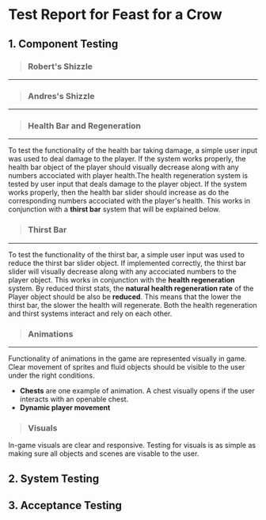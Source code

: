 # Test Report for Feast for a Crow

## 1. Component Testing

> ### Robert's Shizzle
---

> ### Andres's Shizzle
---

> ### Health Bar and Regeneration
---
To test the functionality of the health bar taking damage, a simple user input was used to deal damage to the player. If the system works properly, the health bar object of the player should visually decrease along with any numbers accociated with player health.The health regeneration system is tested by user input that deals damage to the player object. If the system works properly, then the health bar slider should increase as do the corresponding numbers accociated with the player's health. This works in conjunction with a **thirst bar** system that will be explained below.  
> ### Thirst Bar
---
To test the functionality of the thirst bar, a simple user input was used to reduce the thirst bar slider object. If implemented correctly, the thirst bar slider will visually decrease along with any accociated numbers to the player object. This works in conjunction with the **health regeneration** system. By reduced thirst stats, the **natural health regeneration rate** of the Player object should be also be **reduced**. This means that the lower the thirst bar, the slower the health will regenerate. Both the health regeneration and thirst systems interact and rely on each other.
> ### Animations
---
Functionality of animations in the game are represented visually in game. Clear movement of sprites and fluid objects should be visible to the user under the right conditions. 
- **Chests** are one example of animation. A chest visually opens if the user interacts with an openable chest. 
- **Dynamic player movement**
>### Visuals
In-game visuals are clear and responsive. Testing for visuals is as simple as making sure all objects and scenes are visable to the user. 
## 2. System Testing

## 3. Acceptance Testing

